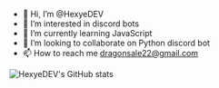- 👋 Hi, I’m @HexyeDEV
- 👀 I’m interested in discord bots
- 🌱 I’m currently learning JavaScript 
- 💞️ I’m looking to collaborate on Python discord bot
- 📫 How to reach me dragonsale22@gmail.com

![HexyeDEV's GitHub stats](https://github-readme-stats.vercel.app/api?username=HexyeDEV)
